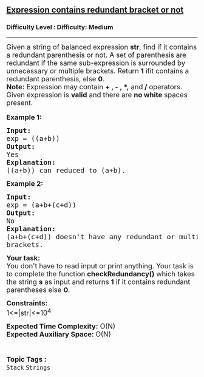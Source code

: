 <h2><a href="https://www.geeksforgeeks.org/problems/expression-contains-redundant-bracket-or-not/1?page=4&difficulty=Medium&status=unsolved&sortBy=submissions">Expression contains redundant bracket or not</a></h2><h3>Difficulty Level : Difficulty: Medium</h3><hr><div class="problems_problem_content__Xm_eO"><p><span style="font-size: 18px;">Given a string of balanced expression <strong>str</strong>, find if it contains a redundant parenthesis or not. A set of parenthesis are redundant if the same sub-expression is surrounded by unnecessary or multiple brackets. Return <strong>1</strong> if</span><span style="font-size: 18px;">it contains a redundant parenthesis</span><span style="font-size: 18px;">, else <strong>0</strong>.<br></span><span style="font-size: 18px;"><strong>Note:</strong>&nbsp;Expression may contain <strong>+ , - ,&nbsp;*,</strong> and<strong> /</strong> operators. Given expression is&nbsp;<strong>valid</strong>&nbsp;and there are&nbsp;<strong>no white</strong>&nbsp;spaces present.</span><br><br><span style="font-size: 18px;"><strong>Example 1:</strong></span></p>
<pre><span style="font-size: 18px;"><strong>Input:
</strong>exp = ((a+b))</span><span style="font-size: 18px;">
<strong>Output:
</strong>Yes
<strong>Explanation:</strong>
((a+b)) can reduced to (a+b).
</span></pre>
<p><span style="font-size: 18px;"><strong>Example 2:</strong></span></p>
<pre><span style="font-size: 18px;"><strong>Input:</strong>
exp = (a+b+(c+d))</span><span style="font-size: 18px;">
<strong>Output:</strong>
No
<strong>Explanation:</strong>
(a+b+(c+d)) doesn't have any redundant or multiple
brackets.</span></pre>
<p><span style="font-size: 18px;"><strong>Your task:<br></strong></span><span style="font-size: 18px;">You don't have to read input or print anything. Your task is to complete the function <strong>checkRedundancy</strong></span><span style="font-size: 18px;"><strong>()</strong> which takes the string <strong>s</strong> as input and returns <strong>1</strong> if&nbsp;it contains redundant parentheses else <strong>0</strong>.</span></p>
<p><span style="font-size: 18px;"><strong>Constraints:<br></strong></span><span style="font-size: 18px;">1&lt;=|str|&lt;=10<sup>4</sup></span></p>
<p><span style="font-size: 18px;"><strong>Expected Time Complexity:</strong>&nbsp;O(N)<br></span><span style="font-size: 18px;"><strong>Expected Auxiliary Space:&nbsp;</strong>O(N)</span></p></div><br><p><span style=font-size:18px><strong>Topic Tags : </strong><br><code>Stack</code>&nbsp;<code>Strings</code>&nbsp;